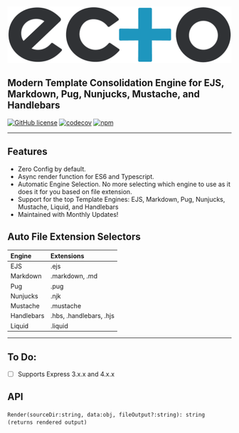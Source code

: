 ![Ecto](ecto_logo.png "Ecto")

## Modern Template Consolidation Engine for EJS, Markdown, Pug, Nunjucks, Mustache, and Handlebars

[![GitHub license](https://img.shields.io/github/license/jaredwray/ecto)](https://github.com/jaredwray/ecto/blob/master/LICENSE)
[![codecov](https://codecov.io/gh/jaredwray/ecto/branch/master/graph/badge.svg)](https://codecov.io/gh/jaredwray/ecto)
[![npm](https://img.shields.io/npm/dm/ecto)](https://npmjs.com/packages/ecto)

-----

## Features
* Zero Config by default.
* Async render function for ES6 and Typescript. 
* Automatic Engine Selection. No more selecting which engine to use as it does it for you based on file extension.
* Support for the top Template Engines: EJS, Markdown, Pug, Nunjucks, Mustache, Liquid, and Handlebars
* Maintained with Monthly Updates! 

## Auto File Extension Selectors

| Engine         | Extensions   |
| :------------- | :---------- |
| EJS | .ejs   |
| Markdown   | .markdown, .md |
| Pug   | .pug |
| Nunjucks   | .njk | 
| Mustache   | .mustache | 
| Handlebars   | .hbs, .handlebars, .hjs | 
| Liquid   | .liquid | 

-----

## To Do: 
- [ ] Supports Express 3.x.x and 4.x.x

## API

`Render(sourceDir:string, data:obj, fileOutput?:string): string (returns rendered output)`
